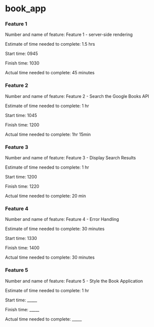 # book_app

### Feature 1

Number and name of feature: Feature 1 - server-side rendering

Estimate of time needed to complete: 1.5 hrs

Start time: 0945

Finish time: 1030

Actual time needed to complete: 45 minutes

### Feature 2

Number and name of feature: Feature 2 - Search the Google Books API

Estimate of time needed to complete: 1 hr

Start time: 1045

Finish time: 1200

Actual time needed to complete: 1hr 15min

### Feature 3

Number and name of feature: Feature 3 - Display Search Results

Estimate of time needed to complete: 1 hr

Start time: 1200

Finish time: 1220

Actual time needed to complete: 20 min

### Feature 4

Number and name of feature: Feature 4 - Error Handling

Estimate of time needed to complete: 30 minutes

Start time: 1330

Finish time: 1400

Actual time needed to complete: 30 minutes

### Feature 5

Number and name of feature: Feature 5 - Style the Book Application

Estimate of time needed to complete: 1 hr

Start time: _____

Finish time: _____

Actual time needed to complete: _____